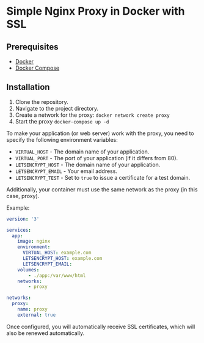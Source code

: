 # Simple Nginx Proxy in Docker with SSL

## Prerequisites

- [Docker](https://docs.docker.com/engine/installation/)
- [Docker Compose](https://docs.docker.com/compose/install/)

## Installation

1. Clone the repository.
2. Navigate to the project directory.
3. Create a network for the proxy: `docker network create proxy`
4. Start the proxy `docker-compose up -d`

To make your application (or web server) work with the proxy, you need to specify the following environment variables:

- `VIRTUAL_HOST` - The domain name of your application.
- `VIRTUAL_PORT` - The port of your application (if it differs from 80).
- `LETSENCRYPT_HOST` - The domain name of your application.
- `LETSENCRYPT_EMAIL` - Your email address.
- `LETSENCRYPT_TEST` - Set to `true` to issue a certificate for a test domain.

Additionally, your container must use the same network as the proxy (in this case, proxy).

Example:

```yml
version: '3'

services:
  app:
    image: nginx
    environment:
      VIRTUAL_HOST: example.com
      LETSENCRYPT_HOST: example.com
      LETSENCRYPT_EMAIL:
    volumes:
        - ./app:/var/www/html
    networks:
        - proxy

networks:
  proxy:
    name: proxy
    external: true
```


Once configured, you will automatically receive SSL certificates, which will also be renewed automatically.
